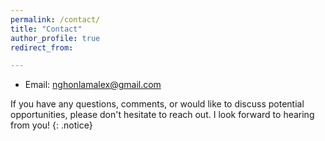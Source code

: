 ```yaml
---
permalink: /contact/
title: "Contact"
author_profile: true
redirect_from: 

---
```


* Email: [nghonlamalex@gmail.com](nghonlamalex@gmail.com)

If you have any questions, comments, or would like to discuss potential opportunities, please don't hesitate to reach out.
I look forward to hearing from you!
{: .notice}
